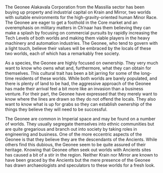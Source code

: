 The Geonee Alakavala Corporation from the Massilia sector has been buying up property and industrial capital on Krain and Mirror, two worlds with suitable environments for the high-gravity-oriented human Minor Race. The Geonee are eager to get a foothold in the Core market and an overemphasis on military matters in Ch’naar has them believing they can make a splash by focusing on commercial pursuits by rapidly increasing the Tech Levels of both worlds and making them viable players in the heavy machinery and automation industries. The Geonee, who tend to govern with a light touch, believe their values will be embraced by the locals of these two worlds, each of which has a remarkably free society.

As a species, the Geonee are highly focused on ownership. They very much want to know who owns what and, furthermore, what they can obtain for themselves. This cultural trait has been a bit jarring for some of the long-time residents of these worlds. While both worlds are barely populated, and there is plenty of land to be had, the aggressive approach of the Geonee has made their arrival feel a bit more like an invasion than a business venture. For their part, the Geonee have expressed that they merely want to know where the lines are drawn so they do not offend the locals. They also want to know what is up for grabs so they can establish ownership of the things they believe they will need to be successful.

The Geonee are common in Imperial space and may be found on a number of worlds. They usually segregate themselves into ethnic communities but are quite gregarious and branch out into society by taking roles in engineering and business. One of the more eccentric aspects of the Geonee is that they believe they are the descendants of the Ancients. While others find this dubious, the Geonee seem to be quite assured of their heritage. Knowing that Geonee often seek out worlds with Ancients sites has caused a bit of a stir in the region. Neither Krain nor Mirror are known to have been graced by the Ancients but the mere presence of the Geonee has drawn archaeologists and speculators to these worlds for a fresh look.

